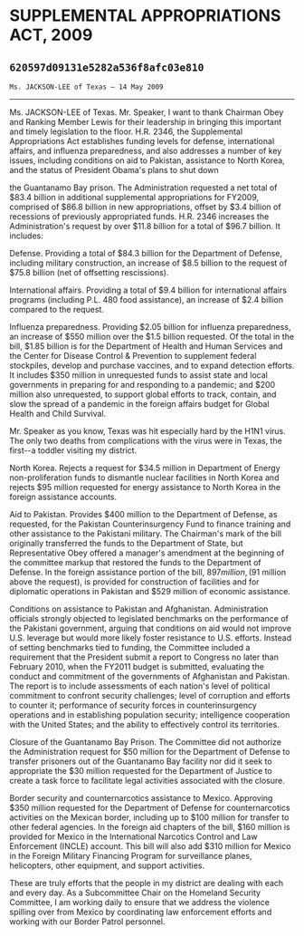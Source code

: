 # SUPPLEMENTAL APPROPRIATIONS ACT, 2009
## `620597d09131e5282a536f8afc03e810`
`Ms. JACKSON-LEE of Texas — 14 May 2009`

---


Ms. JACKSON-LEE of Texas. Mr. Speaker, I want to thank Chairman Obey 
and Ranking Member Lewis for their leadership in bringing this 
important and timely legislation to the floor. H.R. 2346, the 
Supplemental Appropriations Act establishes funding levels for defense, 
international affairs, and influenza preparedness, and also addresses a 
number of key issues, including conditions on aid to Pakistan, 
assistance to North Korea, and the status of President Obama's plans to 
shut down


the Guantanamo Bay prison. The Administration requested a net total of 
$83.4 billion in additional supplemental appropriations for FY2009, 
comprised of $86.8 billion in new appropriations, offset by $3.4 
billion of recessions of previously appropriated funds. H.R. 2346 
increases the Administration's request by over $11.8 billion for a 
total of $96.7 billion. It includes:

Defense. Providing a total of $84.3 billion for the Department of 
Defense, including military construction, an increase of $8.5 billion 
to the request of $75.8 billion (net of offsetting rescissions).

International affairs. Providing a total of $9.4 billion for 
international affairs programs (including P.L. 480 food assistance), an 
increase of $2.4 billion compared to the request.

Influenza preparedness. Providing $2.05 billion for influenza 
preparedness, an increase of $550 million over the $1.5 billion 
requested. Of the total in the bill, $1.85 billion is for the 
Department of Health and Human Services and the Center for Disease 
Control & Prevention to supplement federal stockpiles, develop and 
purchase vaccines, and to expand detection efforts. It includes $350 
million in unrequested funds to assist state and local governments in 
preparing for and responding to a pandemic; and $200 million also 
unrequested, to support global efforts to track, contain, and slow the 
spread of a pandemic in the foreign affairs budget for Global Health 
and Child Survival.

Mr. Speaker as you know, Texas was hit especially hard by the H1N1 
virus. The only two deaths from complications with the virus were in 
Texas, the first--a toddler visiting my district.

North Korea. Rejects a request for $34.5 million in Department of 
Energy non-proliferation funds to dismantle nuclear facilities in North 
Korea and rejects $95 million requested for energy assistance to North 
Korea in the foreign assistance accounts.

Aid to Pakistan. Provides $400 million to the Department of Defense, 
as requested, for the Pakistan Counterinsurgency Fund to finance 
training and other assistance to the Pakistani military. The Chairman's 
mark of the bill originally transferred the funds to the Department of 
State, but Representative Obey offered a manager's amendment at the 
beginning of the committee markup that restored the funds to the 
Department of Defense. In the foreign assistance portion of the bill, 
$897 million, ($91 million above the request), is provided for 
construction of facilities and for diplomatic operations in Pakistan 
and $529 million of economic assistance.


Conditions on assistance to Pakistan and Afghanistan. Administration 
officials strongly objected to legislated benchmarks on the performance 
of the Pakistani government, arguing that conditions on aid would not 
improve U.S. leverage but would more likely foster resistance to U.S. 
efforts. Instead of setting benchmarks tied to funding, the Committee 
included a requirement that the President submit a report to Congress 
no later than February 2010, when the FY2011 budget is submitted, 
evaluating the conduct and commitment of the governments of Afghanistan 
and Pakistan. The report is to include assessments of each nation's 
level of political commitment to confront security challenges; level of 
corruption and efforts to counter it; performance of security forces in 
counterinsurgency operations and in establishing population security; 
intelligence cooperation with the United States; and the ability to 
effectively control its territories.

Closure of the Guantanamo Bay Prison. The Committee did not authorize 
the Administration request for $50 million for the Department of 
Defense to transfer prisoners out of the Guantanamo Bay facility nor 
did it seek to appropriate the $30 million requested for the Department 
of Justice to create a task force to facilitate legal activities 
associated with the closure.

Border security and counternarcotics assistance to Mexico. Approving 
$350 million requested for the Department of Defense for 
counternarcotics activities on the Mexican border, including up to $100 
million for transfer to other federal agencies. In the foreign aid 
chapters of the bill, $160 million is provided for Mexico in the 
International Narcotics Control and Law Enforcement (INCLE) account. 
This bill will also add $310 million for Mexico in the Foreign Military 
Financing Program for surveillance planes, helicopters, other 
equipment, and support activities.

These are truly efforts that the people in my district are dealing 
with each and every day. As a Subcommittee Chair on the Homeland 
Security Committee, I am working daily to ensure that we address the 
violence spilling over from Mexico by coordinating law enforcement 
efforts and working with our Border Patrol personnel.

